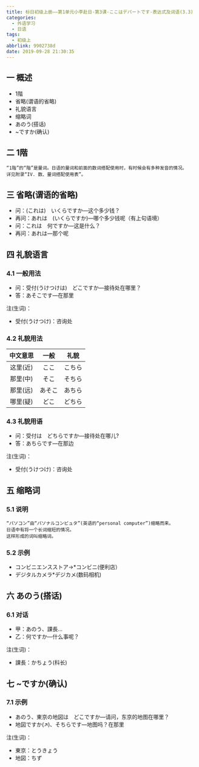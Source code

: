 ```yaml
---
title: 标日初级上册——第1单元小李赴日-第3课-ここはデパートです-表达式及词语(3.3)
categories:
  - 外语学习
  - 日语
tags:
  - 初级上
abbrlink: 9902738d
date: 2019-09-28 21:30:35
---
```

## 一 概述

* 1階
* 省略(谓语的省略)
* 礼貌语言
* 缩略词
* あのう(搭话)
* ~ですか(确认)

<!--more-->

## 二 1階

```
“1階”的“階”是量词。日语的量词和前面的数词搭配使用时，有时候会有多种发音的情况。
详见附录“IV. 数、量词搭配使用表”。
```
## 三 省略(谓语的省略)

* 问：(これは)　いくらですか—这个多少钱？
* 再问：あれは　(いくらですか)—哪个多少钱呢（有上句语境）
* 问：これは　何ですか—这是什么？
* 再问：あれは—那个呢

## 四 礼貌语言
### 4.1 一般用法

* 问：受付(うけつけは)　どこですか—接待处在哪里？
* 答：あそこです—在那里

注(生词)：     

* 受付(うけつけ)：咨询处

### 4.2 礼貌用法

| 中文意思 |  一般  |  礼貌  |
| :------: | :----: | :----: |
| 这里(近) |  ここ  | こちら |
| 那里(中) |  そこ  | そちら |
| 那里(远) | あそこ | あちら |
| 哪里(疑) |  どこ  | どちら |

### 4.3 礼貌用语

* 问：受付は　どちらですか—接待处在哪儿?
* 答：あちらです—在那边

注(生词)：     

* 受付(うけつけ)：咨询处

## 五 缩略词

### 5.1 说明

```
“パソコン”由“パソナルコンピュタ”(英语的“personal computer”)缩略而来。
日语中有将一个长词缩短的情况。
这样形成的词叫缩略词。
```

### 5.2 示例

* コンビニエンスストア→*コンビニ(便利店）
* デジタルカメラ*デジカメ(数码相机)

## 六 あのう(搭话)

### 6.1 对话

* 甲：あのう、課長…　
* 乙：何ですか—什么事呢？

注(生词)：  

* 課長：かちょう(科长)

## 七 ~ですか(确认)

### 7.1 示例

* あのう、東京の地図は　どこですか—请问，东京的地图在哪里？
* 地図ですか(↗)、そちらです—地图吗？在那里

注(生词)：  

* 東京：とうきょう
* 地図：ちず